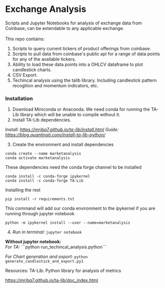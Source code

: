 
<h1>Exchange Analysis</h1>
<div>
Scripts and Jupyter Notebooks for analysis of exchange data from Coinbase, can be extendable to any applicable exchange. <br> <br>This repo contains:<br>

1. Scripts to query current tickers of product offerings from coinbase.
2. Scripts to pull data from coinbase's public api for a range of data points for any of the available tickers.
3. Ability to load these data points into a OHLCV dataframe to plot candlestick charts.
4. CSV Export.
5. Techincal analysis using the talib library. Including candlestick pattern recogition and momentum indicators, etc.
</div>

<h3>Installation</h3>

1. Download Miniconda or Anaconda. We need conda for running the TA-Lib library which will be unable to compile without it.
2. Install TA-Lib dependencies.


<i>Install: https://mrjbq7.github.io/ta-lib/install.html</i>
<i>Guide: https://blog.quantinsti.com/install-ta-lib-python/</i>

  
3. Create the environment and install dependencies

```
conda create --name marketanalysis
conda activate marketanalysis
```

These dependencies need the conda forge channel to be installed

```
conda install -c conda-forge ipykernel
conda install -c conda-forge TA-Lib
```
  

Installing the rest
```
pip install -r requirements.txt
```
  
This command will add our conda environment to the ipykernel if you are running through jupyter notebook

```
python -m ipykernel install --user --name=marketanalysis
```
  
4. <i>Run in terminal:</i> ```jupyter notebook```


<div>
<b>Without jupyter notebook:</b>
</div>
<i>For TA: </i> ```python run_techincal_analysis.python```

  

<i>For Chart generation and export: </i>```python generate_candlestick_and_export.py1```

  
  

Resources: TA-Lib: Python library for analysis of metrics

https://mrjbq7.github.io/ta-lib/doc_index.html